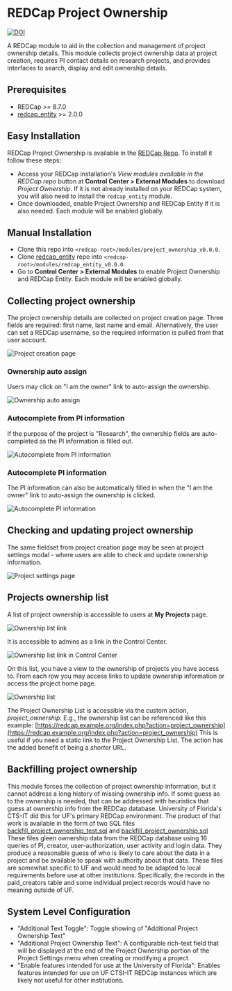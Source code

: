 # REDCap Project Ownership

[![DOI](https://zenodo.org/badge/119551412.svg)](https://zenodo.org/badge/latestdoi/119551412)

A REDCap module to aid in the collection and management of project ownership details. This module collects project ownership data at project creation, requires PI contact details on research projects, and provides interfaces to search, display and edit ownership details.


## Prerequisites

- REDCap >= 8.7.0
- [redcap_entity](https://github.com/ctsit/redcap_entity) >= 2.0.0

## Easy Installation
REDCap Project Ownership is available in the [REDCap Repo](https://redcap.vanderbilt.edu/consortium/modules/index.php).  To install it follow these steps:

- Access your REDCap installation's _View modules available in the REDCap repo_ button at **Control Center > External Modules** to download _Project Ownership_. If it is not already installed on your REDCap system, you will also need to install the `redcap_entity` module.
- Once downloaded, enable Project Ownership and REDCap Entity if it is also needed. Each module will be enabled globally.


## Manual Installation
- Clone this repo into `<redcap-root>/modules/project_ownership_v0.0.0`.
- Clone [redcap_entity](https://github.com/ctsit/redcap_entity) repo into `<redcap-root>/modules/redcap_entity_v0.0.0`.
- Go to **Control Center > External Modules** to enable Project Ownership and REDCap Entity. Each module will be enabled globally.


## Collecting project ownership
The project ownership details are collected on project creation page. Three fields are required: first name, last name and email. Alternatively, the user can set a REDCap username, so the required information is pulled from that user account.

![Project creation page](img/create_project.png)

### Ownership auto assign
Users may click on "I am the owner" link to auto-assign the ownership.

![Ownership auto assign](img/auto_assign.gif)

### Autocomplete from PI information
If the purpose of the project is "Research", the ownership fields are auto-completed as the PI information is filled out.

![Autocomplete from PI information](img/pi_to_ownership_autofill.gif)

### Autocomplete PI information
The PI information can also be automatically filled in when the "I am the owner" link to auto-assign the ownership is clicked.

![Autocomplete PI information](img/ownership_to_pi_autofill.gif)

## Checking and updating project ownership
The same fieldset from project creation page may be seen at project settings modal - where users are able to check and update ownership information.

![Project settings page](img/edit_project.png)

## Projects ownership list
A list of project ownership is accessible to users at __My Projects__ page.

![Ownership list link](img/ownership_list_link.png)

It is accessible to admins as a link in the Control Center.

![Ownership list link in Control Center](img/control_center_link.png)

On this list, you have a view to the ownership of projects you have access to. From each row you may access links to update ownership information or access the project home page.

![Ownership list](img/ownership_list.png)

The Project Ownership List is accessible via the custom action, _project\_ownership_. E.g., the ownership list can be referenced like this example: [https://redcap.example.org/index.php?action=project_ownership](https://redcap.example.org/index.php?action=project_ownership) This is useful if you need a static link to the Project Ownership List. The action has the added benefit of being a _shorter_ URL.

## Backfilling project ownership

This module forces the collection of project ownership information, but it cannot address a long history of missing ownership info.  If some guess as to the ownership is needed, that can be addressed with heuristics that guess at ownership info from the REDCap database.  University of Florida's CTS-IT did this for UF's primary REDCap environment.  The product of that work is available in the form of two SQL files [backfill\_project\_ownership\_test.sql](doc/backfill_project_ownership_test.sql) and [backfill\_project\_ownership.sql](doc/backfill_project_ownership.sql) These files gleen ownership data from the REDCap database using 16 queries of PI, creator, user-authorization, user activity and login data. They produce a reasonable guess of who is likely to care about the data in a project and be available to speak with authority about that data. These files are somewhat specific to UF and would need to be adapted to local requirements before use at other institutions. Specifically, the records in the paid_creators table and some individual project records would have no meaning outside of UF.

## System Level Configuration

- "Additional Text Toggle": Toggle showing of "Additional Project Ownership Text"
- "Additional Project Ownership Text": A configurable rich-text field that will be displayed at the end of the Project Ownership portion of the Project Settings menu when creating or modifying a project.
- "Enable features intended for use at the University of Florida": Enables features intended for use on UF CTSI-IT REDCap instances which are likely not useful for other institutions.
